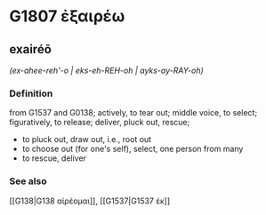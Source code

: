 # G1807 ἐξαιρέω

## exairéō

_(ex-ahee-reh'-o | eks-eh-REH-oh | ayks-ay-RAY-oh)_

### Definition

from G1537 and G0138; actively, to tear out; middle voice, to select; figuratively, to release; deliver, pluck out, rescue; 

- to pluck out, draw out, i.e., root out
- to choose out (for one's self), select, one person from many
- to rescue, deliver

### See also

[[G138|G138 αἱρέομαι]], [[G1537|G1537 ἐκ]]
